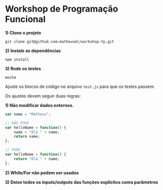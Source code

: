 Workshop de Programação Funcional
=================

**1) Clone o projeto**
```
git clone git@github.com:matheusml/workshop-fp.git
```

**2) Instale as dependências**
```
npm install
```

**3) Rode os testes**
```
mocha
```

Ajuste os blocos de código no arquivo ```test.js``` para que os testes passem.

Os ajustes devem seguir duas regras:

**1) Não modificar dados externos.**

```javascript
var name = "Matheus";

// NÃO PODE
var helloName = function() {
    name = "Olá " + name;
    return name;
};

// PODE
var helloName = function() {
    return "Olá " + name;
};
```

**2) While/For não podem ser usados**

**3) Deixe todos os inputs/outputs das funções explícitos como parâmetros**